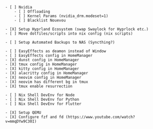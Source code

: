     - [ ] Nvidia 
        - [ ] Offloading
        - [ ] Kernel Params (nvidia_drm.modeset=1)
        - [ ] Blacklist Nouevou

    - [X] Setup Hyprland Ecosystem (swap Swaylock for Hyprlock etc.)
    - [ ] Move dotfiles/scripts into nix config (nix scripts)

    - [ ] Setup Automated Backups to NAS (Syncthing?)
    
    - [ ] EasyEffects as deamon instead of Window
    - [ ] EasyEffects config in HomeManager
    - [X] dunst config in HomeManager
    - [X] tmux config in HomeManager
    - [X] kitty config in HomeManager
    - [X] alacritty config in HomeManager
    - [X] neovim config in HomeManager
    - [X] neovim has different bg in tmux
    - [X] tmux enable resurrection 

    - [ ] Nix Shell DevEnv for Node
    - [ ] Nix Shell DevEnv for Python
    - [ ] Nix Shell DevEnv for Flutter

    - [X] Setup QEMU
    - [X] Configure fzf and fd (https://www.youtube.com/watch?v=mmqDYw9C30I)

